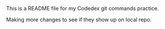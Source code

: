 This is a README file for my Codedex git commands practice.

Making more changes to see if they show up on local repo.
